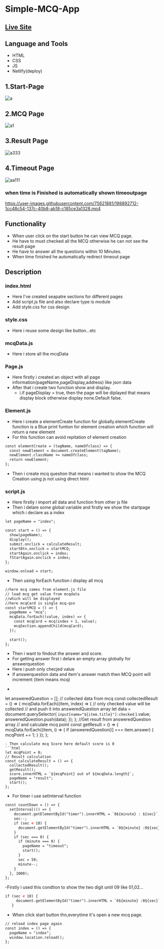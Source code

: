 # Simple-MCQ-App 
## [Live Site](https://sawda-hoque-mcq-app.netlify.app/)
## Language and Tools
- HTML
- CSS
- JS
- Netlify(deploy)
## 1.Start-Page
![a](https://user-images.githubusercontent.com/75621881/198891713-6dd2bc8d-0bc7-40a0-91f0-9e238e33ae95.png)
## 2.MCQ Page
![a1](https://user-images.githubusercontent.com/75621881/198891813-06bcd42b-3491-4634-8943-9a3e100e6dd4.png)
## 3.Result Page
![a333](https://user-images.githubusercontent.com/75621881/198891936-7118394c-1833-4ad8-b255-b96c401bfff7.png)
## 4.Timeout Page
![aa111](https://user-images.githubusercontent.com/75621881/198892092-a049d9a2-2308-4094-aa07-5143360713be.png)

 ### when time is Finished is automatically shown timeoutpage
https://user-images.githubusercontent.com/75621881/198892712-1cc48c54-137c-40b8-ab18-c185ce3a1328.mp4

## Functionality
- When user click on the start button he can view MCQ page.
- He have to must checked all the MCQ otherwise he can not see the result page
- He have to answer all the questions within 10 Minutes.
- When time finished he automatically redirect timeout page

## Description
### index.html 
- Here I've created seapatre sections for different pages
- Add script.js file and also declare type is module
- Add style.css for css design
### style.css
- Here i reuse some design like button...etc
### mcqData.js
 - Here i store all the mcqData
### Page.js
- Here firstly i created an object with all page information(pageName,pageDisplay,address) like json data
- After that i create two function show and display.
   - i.if pageDisplay = true, then the page will be diplayed that means display block otherwise display none.Default false.
### Element.js
- Here i create a elementCreate function for globally.elementCreate function is a Blue print funtion for element creation which function will return a new element
- For this function can avoid repitation of element creation
```html
const elementCreate = (tagName, nameOfclass) => {
  const newElement = document.createElement(tagName);
  newElement.className += nameOfclass;
  return newElement;
};
```
- Then i create mcq question that means i wanted to show the MCQ Creation using js not using direct html

### script.js
- Here firstly i import all data and function from other js file
- Then i delare some global variable and firstly we show the startpage which i declare as a index
```html
let pageName = "index";

const start = () => {
  show(pageName);
  display();
  submit.onclick = calculateResult;
  startBtn.onclick = startMCQ;
  startAgain.onclick = index;
  fStartAgain.onclick = index;
};

window.onload = start;

```
- Then using forEach function i display all mcq
```html
//here mcq comes from element.js file
// load mcq get value from mcqdata
//which will be displayed
//here mcqCard is single mcq-qsn
const startMCQ = () => {
  pageName = "mcq";
  mcqData.forEach((value, index) => {
    const mcqCard = mcq(index + 1, value);
    mcqSection.appendChild(mcqCard);
  });
  
  start();
};
```
- Then i want to findout the answer and score.
- For getting answer first i delare an empty array globally for answerquestion 
- Here i push only checjed value
- if answerquestion data and item's answer match then MCQ point will increment (item means mcq)
- ``` html
let answeredQuestion = [];
// collected data from mcq
const collectedResult = () => {
  mcqData.forEach((item, index) => {
    // only checked value will be collected
    // and push it into answeredQuestion array
    let data = document.querySelector(
      `input[name="${item.title}"]:checked`
    ).value;
    answeredQuestion.push(data);
  });
};
//Get result from answeredQuestion array
// and calculate mcq point
const getResult = () => {
  mcqData.forEach((item, i) => {
    if (answeredQuestion[i] === item.answer) {
      mcqPoint += 1;
    }
  });
};
```
- Then calculate mcq Score here default score is 0
```html
let mcqPoint = 0;
// Result calculation
const calculateResult = () => {
  collectedResult();
  getResult();
  score.innerHTML = `${mcqPoint} out of ${mcqData.length}`;
  pageName = "result";
  start();
};
```
- For timer i use setInterval function

```html
const countDown = () => {
  setInterval(() => {
    document.getElementById("timer").innerHTML = `0${minute} : ${sec}`;
    sec--;
    if (sec < 10) {
      document.getElementById("timer").innerHTML = `0${minute} :0${sec}`;
    }
    if (sec === 0) {
      if (minute === 0) {
        pageName = "timeout";
        start();
      }
      sec = 59;
      minute--;
    }
  }, 1000);
};
 ```
 -Firstly i used this condtion to show the two digit until 09 like 01,02...
 ```html
 if (sec < 10) {
      document.getElementById("timer").innerHTML = `0${minute} :0${sec}`;
    }
  ```
             
             
- When click start button thn,everytime  it's open a new mcq  page.

```html
// reload index page again
const index = () => {
  pageName = "index";
  window.location.reload();
};
```

